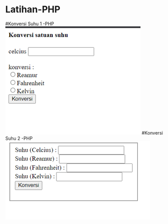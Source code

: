 # Latihan-PHP
#Konversi Suhu 1 -PHP
![alt text](https://github.com/Lysander-cmd/Latihan-PHP/blob/master/Modul%204/Screenshot%202021-09-13%20193922.png)
#Konversi Suhu 2 -PHP
![alt text](https://github.com/Lysander-cmd/Latihan-PHP/blob/master/Modul%204/Screenshot%202021-09-13%20193949.png)

